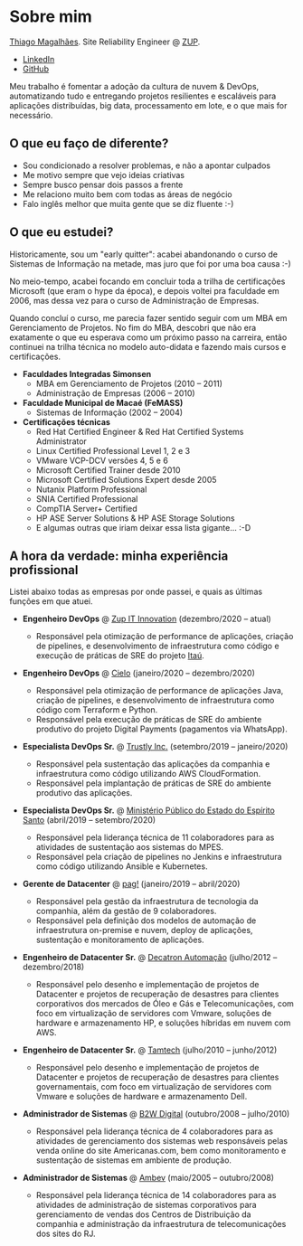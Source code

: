 # Sobre mim

[Thiago Magalhães](mailto:thiago.magalhaes@gmail.com). Site Reliability Engineer @ [ZUP](https://www.zup.com.br/).

- [LinkedIn](https://linkedin.com/in/tmagalhaes1985)
- [GitHub](https://github.com/tmagalhaes1985)

Meu trabalho é fomentar a adoção da cultura de nuvem & DevOps, automatizando tudo e entregando projetos resilientes e escaláveis para aplicações distribuídas, big data, processamento em lote, e o que mais for necessário.

## O que eu faço de diferente?

- Sou condicionado a resolver problemas, e não a apontar culpados
- Me motivo sempre que vejo ideias criativas
- Sempre busco pensar dois passos a frente
- Me relaciono muito bem com todas as áreas de negócio
- Falo inglês melhor que muita gente que se diz fluente :-)

## O que eu estudei?

Historicamente, sou um "early quitter": acabei abandonando o curso de Sistemas de Informação na metade, mas juro que foi por uma boa causa :-)

No meio-tempo, acabei focando em concluir toda a trilha de certificações Microsoft (que eram o hype da época), e depois voltei pra faculdade em 2006, mas dessa vez para o curso de Administração de Empresas.

Quando concluí o curso, me parecia fazer sentido seguir com um MBA em Gerenciamento de Projetos. No fim do MBA, descobri que não era exatamente o que eu esperava como um próximo passo na carreira, então continuei na trilha técnica no modelo auto-didata e fazendo mais cursos e certificações.

- **Faculdades Integradas Simonsen**
  - MBA em Gerenciamento de Projetos (2010 – 2011)
  - Administração de Empresas (2006 – 2010)
- **Faculdade Municipal de Macaé (FeMASS)**
  - Sistemas de Informação (2002 – 2004)
- **Certificações técnicas**
  - Red Hat Certified Engineer & Red Hat Certified Systems Administrator
  - Linux Certified Professional Level 1, 2 e 3
  - VMware VCP-DCV versões 4, 5 e 6
  - Microsoft Certified Trainer desde 2010
  - Microsoft Certified Solutions Expert desde 2005
  - Nutanix Platform Professional
  - SNIA Certified Professional
  - CompTIA Server+ Certified
  - HP ASE Server Solutions & HP ASE Storage Solutions
  - E algumas outras que iriam deixar essa lista gigante... :-D

## A hora da verdade: minha experiência profissional

Listei abaixo todas as empresas por onde passei, e quais as últimas funções em que atuei.

- **Engenheiro DevOps** @ [Zup IT Innovation](https://www.zup.com.br/) (dezembro/2020 – atual)
  - Responsável pela otimização de performance de aplicações, criação de pipelines, e desenvolvimento de infraestrutura como código e execução de práticas de SRE do projeto [Itaú](https://www.itau.com.br/).

- **Engenheiro DevOps** @ [Cielo](https://www.cielo.com.br/) (janeiro/2020 – dezembro/2020)
  - Responsável pela otimização de performance de aplicações Java, criação de pipelines, e desenvolvimento de infraestrutura como código com Terraform e Python.
  - Responsável pela execução de práticas de SRE do ambiente produtivo do projeto Digital Payments (pagamentos via WhatsApp).

- **Especialista DevOps Sr.** @ [Trustly Inc.](https://www.trustly.net/) (setembro/2019 – janeiro/2020)
  - Responsável pela sustentação das aplicações da companhia e infraestrutura como código utilizando AWS CloudFormation.
  - Responsável pela implantação de práticas de SRE do ambiente produtivo das aplicações.

- **Especialista DevOps Sr.** @ [Ministério Público do Estado do Espírito Santo](https://www.mpes.mp.br/) (abril/2019 – setembro/2020)
  - Responsável pela liderança técnica de 11 colaboradores para as atividades de sustentação aos sistemas do MPES.
  - Responsável pela criação de pipelines no Jenkins e infraestrutura como código utilizando Ansible e Kubernetes.

- **Gerente de Datacenter** @ [pag!](https://www.meupag.com.br/) (janeiro/2019 – abril/2020)
  - Responsável pela gestão da infraestrutura de tecnologia da companhia, além da gestão de 9 colaboradores.
  - Responsável pela definição dos modelos de automação de infraestrutura on-premise e nuvem, deploy de aplicações, sustentação e monitoramento de aplicações.

- **Engenheiro de Datacenter Sr.** @ [Decatron Automação](https://www.decatron.com.br/) (julho/2012 – dezembro/2018)
  - Responsável pelo desenho e implementação de projetos de Datacenter e projetos de recuperação de desastres para clientes corporativos dos mercados de Óleo e Gás e Telecomunicações, com foco em virtualização de servidores com Vmware, soluções de hardware e armazenamento HP, e soluções híbridas em nuvem com AWS.

- **Engenheiro de Datacenter Sr.** @ [Tamtech](http://www.tamtec.com.br/) (julho/2010 – junho/2012)
  - Responsável pelo desenho e implementação de projetos de Datacenter e projetos de recuperação de desastres para clientes governamentais, com foco em virtualização de servidores com Vmware e soluções de hardware e armazenamento Dell.

- **Administrador de Sistemas** @ [B2W Digital](https://ri.b2w.digital/) (outubro/2008 – julho/2010)
  - Responsável pela liderança técnica de 4 colaboradores para as atividades de gerenciamento dos sistemas web responsáveis pelas venda online do site Americanas.com, bem como monitoramento e sustentação de sistemas em ambiente de produção.

- **Administrador de Sistemas** @ [Ambev](https://www.ambev.com.br/) (maio/2005 – outubro/2008)
  - Responsável pela liderança técnica de 14 colaboradores para as atividades de administração de sistemas corporativos para gerenciamento de vendas dos Centros de Distribuição da companhia e administração da infraestrutura de telecomunicações dos sites do RJ.
